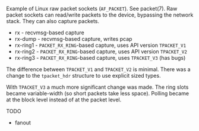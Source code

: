 Example of Linux raw packet sockets (`AF_PACKET`). See packet(7). Raw packet
sockets can read/write packets to the device, bypassing the network stack. 
They can also capture packets.

* rx       -  recvmsg-based capture 
* rx-dump  -  recvmsg-based capture, writes pcap
* rx-ring1 - `PACKET_RX_RING`-based capture, uses API version `TPACKET_V1`
* rx-ring2 - `PACKET_RX_RING`-based capture, uses API version `TPACKET_V2`
* rx-ring3 - `PACKET_RX_RING`-based capture, uses `TPACKET_V3` (has bugs) 

The difference between `TPACKET_V1` and `TPACKET_V2` is minimal. There was
a change to the `tpacket_hdr` structure to use explicit sized types. 

With `TPACKET_V3` a much more significant change was made. The ring slots
became variable-width (so short packets take less space). Polling became
at the block level instead of at the packet level. 

TODO
* fanout
